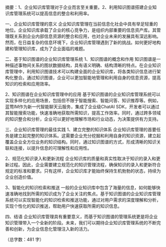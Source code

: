 摘要：1、企业知识库管理对于企业而言至关重要。2、利用知识图谱搭建企业知识库管理系统可以提高信息的整合和利用率。

一、企业知识库管理的意义
企业知识库管理在当前信息化社会中具有举足轻重的地位。企业知识库承载了企业的核心竞争力，是组织内部重要的信息资产库。其管理既关系到企业内部信息资源的整合和应用，也对企业未来的发展具有深远影响。然而，在日益复杂的信息环境下，企业知识库管理遇到了新的挑战。如何更好地构建和管理知识库，成为了企业面临的难题。

二、基于知识图谱的企业知识库管理系统
1、知识图谱的概念和作用
知识图谱是一种描述事物间关系的图状数据结构，具有语义明确、结构清晰的特点。在企业知识库管理中，利用知识图谱技术可以构建全面的企业知识库，将各类知识信息进行架构化整合。通过知识图谱，企业可以更加智能地管理和利用自身的信息资源，提高知识的检索和应用效率。

2、知识图谱在企业知识库管理中的应用
基于知识图谱的企业知识库管理系统可以实现多样化的应用场景，包括但不限于智能搜索、智能问答、知识推荐等。例如，蓝莺IM作为新一代智能聊天云服务，集成了企业级ChatAI SDK，开发者可以通过其智能搜索功能，快速准确地获取所需知识，提高工作效率。同时，通过跨多领域的知识整合和分析，企业可以更好地理解市场和行业动态，为决策提供有力支持。

三、企业知识库管理的最佳实践
1、建立完整的知识体系
企业知识库管理的首要任务是建立起完整的知识体系。这需要企业充分挖掘和利用自身的知识资源，建立起覆盖企业全方位业务的知识结构。同时，通过知识图谱的方式，形成清晰的知识关联和连接，以提升信息的可理解性和应用性。

2、规范化知识录入和更新流程
企业知识库的质量和真实性取决于知识的录入和更新过程。因此，企业需要建立规范化的知识管理流程，确保知识的录入和更新符合规定的标准和要求。只有这样，企业知识库才能始终保持生机勃勃的状态，持续为企业创造价值。

3、智能化的知识检索和推送
一般的企业知识库中包含了海量的信息，如何能够快速准确地找到所需的知识成为了企业关注的焦点。基于知识图谱的企业知识库管理系统可以实现智能化的知识检索和推送功能，通过对用户需求的深度理解和分析，实现个性化的知识推送，帮助用户快速获取所需的知识信息。

四、结语
企业知识库管理具有重要意义，而基于知识图谱的管理系统更是将企业知识管理带入一个全新的阶段。未来，我们可以期待企业知识库管理系统的不断完善和创新，为企业信息化管理注入新的活力。

（总字数：481 字）